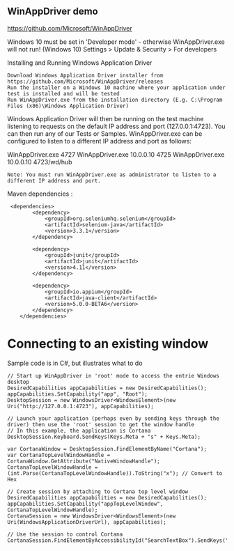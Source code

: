 ## WinAppDriver demo

https://github.com/Microsoft/WinAppDriver

Windows 10 must be set in 'Developer mode' - otherwise WinAppDriver.exe will not run!
(Windows 10) Settings > Update & Security > For developers

Installing and Running Windows Application Driver

    Download Windows Application Driver installer from https://github.com/Microsoft/WinAppDriver/releases
    Run the installer on a Windows 10 machine where your application under test is installed and will be tested
    Run WinAppDriver.exe from the installation directory (E.g. C:\Program Files (x86)\Windows Application Driver)

Windows Application Driver will then be running on the test machine listening to requests on the default IP address and port (127.0.0.1:4723). You can then run any of our Tests or Samples. WinAppDriver.exe can be configured to listen to a different IP address and port as follows:

WinAppDriver.exe 4727
WinAppDriver.exe 10.0.0.10 4725
WinAppDriver.exe 10.0.0.10 4723/wd/hub

    Note: You must run WinAppDriver.exe as administrator to listen to a different IP address and port.

	
Maven dependencies :

```
 <dependencies>
        <dependency>
            <groupId>org.seleniumhq.selenium</groupId>
            <artifactId>selenium-java</artifactId>
            <version>3.3.1</version>
        </dependency>

        <dependency>
            <groupId>junit</groupId>
            <artifactId>junit</artifactId>
            <version>4.11</version>
        </dependency>

        <dependency>
            <groupId>io.appium</groupId>
            <artifactId>java-client</artifactId>
            <version>5.0.0-BETA6</version>
        </dependency>
    </dependencies>
```

# Connecting to an existing window

Sample code is in C#, but illustrates what to do
```
// Start up WinAppDriver in 'root' mode to access the entrie Windows desktop
DesiredCapabilities appCapabilities = new DesiredCapabilities();
appCapabilities.SetCapability("app", "Root");
DesktopSession = new WindowsDriver<WindowsElement>(new Uri("http://127.0.0.1:4723"), appCapabilities);

// Launch your application (perhaps even by sending keys through the driver) then use the 'root' session to get the window handle
// In this example, the application is Cortana
DesktopSession.Keyboard.SendKeys(Keys.Meta + "s" + Keys.Meta);

var CortanaWindow = DesktopSession.FindElementByName("Cortana");
var CortanaTopLevelWindowHandle = CortanaWindow.GetAttribute("NativeWindowHandle");
CortanaTopLevelWindowHandle = (int.Parse(CortanaTopLevelWindowHandle)).ToString("x"); // Convert to Hex

// Create session by attaching to Cortana top level window
DesiredCapabilities appCapabilities = new DesiredCapabilities();
appCapabilities.SetCapability("appTopLevelWindow", CortanaTopLevelWindowHandle);
CortanaSession = new WindowsDriver<WindowsElement>(new Uri(WindowsApplicationDriverUrl), appCapabilities);

// Use the session to control Cortana
CortanaSession.FindElementByAccessibilityId("SearchTextBox").SendKeys("add");
```
